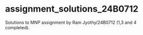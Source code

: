 # assignment_solutions_24B0712
Solutions to MNP assignment by Ram Jyothy/24B0712 (1,3 and 4 completed).
